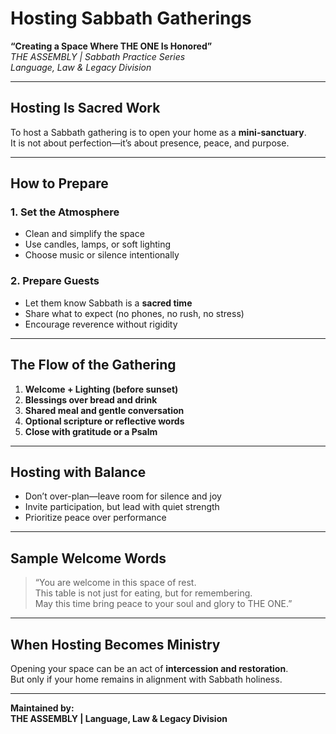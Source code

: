
# Hosting Sabbath Gatherings  
**“Creating a Space Where THE ONE Is Honored”**  
*THE ASSEMBLY | Sabbath Practice Series*  
*Language, Law & Legacy Division*

---

## Hosting Is Sacred Work

To host a Sabbath gathering is to open your home as a **mini-sanctuary**.  
It is not about perfection—it’s about presence, peace, and purpose.

---

## How to Prepare

### 1. Set the Atmosphere
- Clean and simplify the space  
- Use candles, lamps, or soft lighting  
- Choose music or silence intentionally

### 2. Prepare Guests
- Let them know Sabbath is a **sacred time**  
- Share what to expect (no phones, no rush, no stress)  
- Encourage reverence without rigidity

---

## The Flow of the Gathering

1. **Welcome + Lighting (before sunset)**  
2. **Blessings over bread and drink**  
3. **Shared meal and gentle conversation**  
4. **Optional scripture or reflective words**  
5. **Close with gratitude or a Psalm**

---

## Hosting with Balance

- Don’t over-plan—leave room for silence and joy  
- Invite participation, but lead with quiet strength  
- Prioritize peace over performance

---

## Sample Welcome Words

> “You are welcome in this space of rest.  
> This table is not just for eating, but for remembering.  
> May this time bring peace to your soul and glory to THE ONE.”

---

## When Hosting Becomes Ministry

Opening your space can be an act of **intercession and restoration**.  
But only if your home remains in alignment with Sabbath holiness.

---

**Maintained by:**  
**THE ASSEMBLY | Language, Law & Legacy Division**
